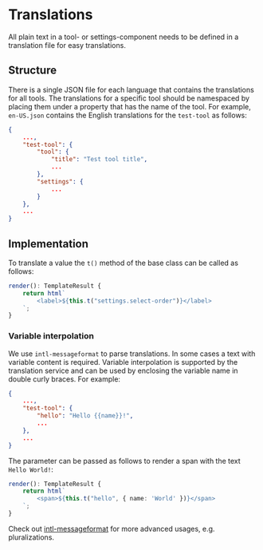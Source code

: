 # Translations

All plain text in a tool- or settings-component needs to be defined in a translation file for easy translations.

## Structure

There is a single JSON file for each language that contains the translations for all tools. The translations for a specific tool should be namespaced by placing them under a property that has the name of the tool. For example, `en-US.json` contains the English translations for the `test-tool` as follows:

```json
{
	...,
	"test-tool": {
		"tool": {
			"title": "Test tool title",
			...
		},
		"settings": {
			...
		}
	},
	...
}
```

## Implementation

To translate a value the `t()` method of the base class can be called as follows:

```typescript
render(): TemplateResult {
	return html`
		<label>${this.t("settings.select-order")}</label>
	`;
}
```

### Variable interpolation

We use `intl-messageformat` to parse translations.
In some cases a text with variable content is required. Variable interpolation is supported by the translation service and can be used by enclosing the variable name in double curly braces. For example:

```json
{
	...,
	"test-tool": {
		"hello": "Hello {{name}}!",
		...
	},
	...
}
```

The parameter can be passed as follows to render a span with the text `Hello World!`:

```typescript
render(): TemplateResult {
	return html`
		<span>${this.t("hello", { name: 'World' })}</span>
	`;
}
```

Check out [intl-messageformat](https://formatjs.io/docs/intl-messageformat/) for more advanced usages, e.g. pluralizations.
